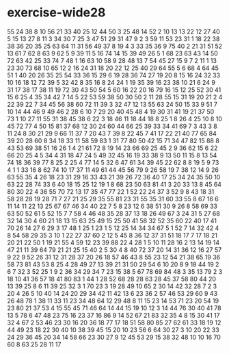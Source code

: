 # exercise-wide28
55
24
38
8
10
56
21
33
40
25
12
44
50
3
25
48
14
52
2
10
13
13
22
12
27
40
5
15
13
27
8
11
3
34
30
7
25
3
47
51
29
31
47
9
2
3
59
11
53
23
31
1
18
22
38
38
36
20
35
25
63
64
11
31
56
49
37
8
19
4
3
33
35
36
9
75
40
2
21
31
51
52
13
61
7
62
8
63
9
62
5
9
39
11
5
16
74
14
15
39
49
26
5
1
68
23
63
43
14
50
72
63
42
25
33
74
7
48
1
16
63
10
58
9
28
48
13
7
54
45
27
15
9
7
2
11
1
13
23
30
73
68
10
65
12
2
16
24
31
18
20
22
12
25
40
29
64
55
5
6
68
4
64
45
51
1
40
20
26
35
25
54
33
36
15
29
6
19
28
36
74
27
19
20
8
15
16
24
32
33
10
16
18
12
72
39
5
32
42
8
35
16
8
24
24
1
19
35
39
16
23
38
10
21
6
24
9
31
17
38
17
38
11
19
72
30
43
50
54
5
60
16
22
20
16
79
16
15
12
25
52
30
41
15
6
25
4
35
34
42
7
14
5
22
53
59
38
50
30
50
2
11
28
55
15
31
19
20
21
2
4
22
39
22
7
34
45
56
38
60
72
11
39
3
32
47
12
13
55
63
24
50
15
33
9
51
7
10
14
44
46
9
49
46
2
28
6
10
7
29
20
40
45
48
4
19
30
31
41
19
21
37
50
73
1
10
27
11
55
31
38
45
38
6
22
3
18
46
11
18
44
18
8
25
1
8
26
4
25
10
8
10
45
72
77
4
50
15
81
37
68
12
30
24
60
44
66
25
39
33
34
41
69
7
3
43
3
8
11
24
8
30
21
29
9
66
11
37
7
20
43
7
39
8
22
45
7
41
17
22
21
40
77
65
84
39
20
28
60
8
34
18
33
11
58
59
83
1
31
77
80
50
42
15
71
34
47
82
15
88
8
43
53
69
38
51
16
26
1
4
21
61
72
8
19
14
23
66
69
25
45
2
9
36
62
15
6
22
66
20
25
4
5
34
4
31
18
47
24
5
49
32
45
16
19
33
38
9
13
50
11
15
8
13
54
74
18
36
39
77
8
25
2
25
4
77
14
5
32
6
47
61
34
39
45
22
62
8
8
19
5
9
73
4
1
1
33
16
8
62
74
10
17
37
11
49
61
44
45
56
79
9
26
58
19
7
38
12
14
9
26
63
55
35
4
26
18
23
31
29
16
33
43
21
39
26
72
36
40
17
25
34
24
35
50
10
63
22
28
74
33
6
40
18
15
25
12
19
1
8
68
23
50
63
81
41
3
20
33
13
8
45
64
80
30
22
4
36
55
70
72
13
17
35
47
77
22
1
52
22
24
37
3
52
9
8
43
18
31
58
28
28
19
28
71
7
27
21
25
29
35
55
81
23
31
55
35
31
60
33
55
8
67
16
6
11
14
11
22
13
25
67
67
46
34
40
22
7
5
8
23
12
6
38
51
30
9
26
8
58
69
33
63
50
52
61
5
52
15
7
7
58
4
46
48
35
28
37
13
18
26
49
67
3
24
31
5
27
68
32
14
30
4
60
21
18
13
15
63
25
49
15
25
50
41
58
32
52
35
60
22
40
17
41
70
26
14
27
6
29
3
17
48
1
25
1
23
1
5
12
25
14
34
34
67
5
1
52
7
14
32
42
4
8
54
58
29
35
3
10
1
22
27
37
60
2
12
5
45
8
36
12
37
31
51
18
17
7
17
18
21
20
21
22
50
1
19
21
55
4
59
12
23
39
88
22
4
28
1
5
10
11
28
16
2
13
14
19
14
47
21
11
39
64
79
21
21
25
15
40
2
5
30
4
8
40
72
37
20
14
31
36
12
16
27
57
9
22
9
52
26
31
12
31
28
37
20
26
18
57
46
43
8
55
23
12
54
21
38
65
19
36
58
73
81
43
53
8
25
4
28
49
27
13
39
21
31
50
29
54
6
10
20
8
9
18
44
19
2
6
7
32
3
52
25
1
9
2
36
34
29
34
7
23
15
38
5
67
78
69
84
48
3
35
13
79
2
3
18
10
41
36
57
18
41
80
83
1
44
1
28
52
68
28
28
63
28
45
37
58
80
44
20
13
39
25
8
6
11
39
25
32
3
1
70
23
3
19
28
49
10
65
2
30
14
42
32
28
7
2
3
20
4
26
5
10
40
14
24
20
29
34
42
11
42
13
6
23
36
2
57
46
53
29
60
9
43
26
48
78
1
38
11
33
11
23
34
48
64
12
29
48
8
11
15
23
14
53
71
23
20
54
19
23
80
21
37
53
4
15
55
45
71
46
64
14
44
15
19
10
12
3
14
44
76
30
40
41
78
13
5
78
6
47
48
23
75
16
23
37
16
86
9
14
52
67
21
83
32
35
4
8
15
30
41
17
32
4
67
2
53
46
23
30
16
20
36
18
77
17
18
51
58
80
85
27
62
61
33
18
19
12
44
49
23
18
22
30
40
10
38
39
45
15
20
10
23
56
6
64
30
27
3
10
20
22
33
24
29
36
45
20
34
14
58
66
23
30
27
9
12
45
53
29
15
38
32
48
10
10
16
70
60
8
63
25
28
11
17

